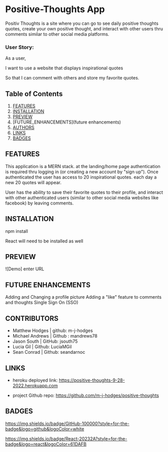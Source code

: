 # Positive-Thoughts App

Positiv Thoughts is a site where you can go to see daily positive thoughts quotes, create your own positive thought, and interact with other users thru comments similar to other social media platforms. 

### User Story:
As a user, 

I want to use a website that displays inspirational quotes

So that I can comment with others and store my favorite quotes. 

## Table of Contents
1. [FEATURES](#features)
2. [INSTALLATION](#installation)
3. [PREVIEW](preview)
4. [FUTURE_ENHANCEMENTS](future enhancements)
5. [AUTHORS](#authors)
6. [LINKS](#links)
7. [BADGES](#badges)

## FEATURES

This application is a MERN stack. at the landing/home page authentication is required thru logging in (or creating a new account by "sign up"). Once authenticated the user has access to 20 inspirational quotes. each day a new 20 quotes will appear. 

User has the ability to save their favorite quotes to their profile, and interact with other authenticated users (similar to other social media websites like facebook) by leaving comments. 

## INSTALLATION

npm install

React will need to be installed as well

## PREVIEW

![Demo] enter URL

## FUTURE ENHANCEMENTS

Adding and Changing a profile picture
Adding a "like" feature to comments and thoughts
Single Sign On (SSO)



## CONTRIBUTORS

* Matthew Hodges | github: m-j-hodges
* Michael Andrews | Github : mandrews78
* Jason South | GitHub: jsouth75
* Lucia Gil  | Github: LuciaMGil
* Sean Conrad  | Github: seandarnoc
    
    

## LINKS
 * heroku deployed link: https://positive-thoughts-9-28-2022.herokuapp.com

 * project Github repo: https://github.com/m-j-hodges/positive-thoughts

## BADGES
https://img.shields.io/badge/GitHub-100000?style=for-the-badge&logo=github&logoColor=white

https://img.shields.io/badge/React-20232A?style=for-the-badge&logo=react&logoColor=61DAFB

